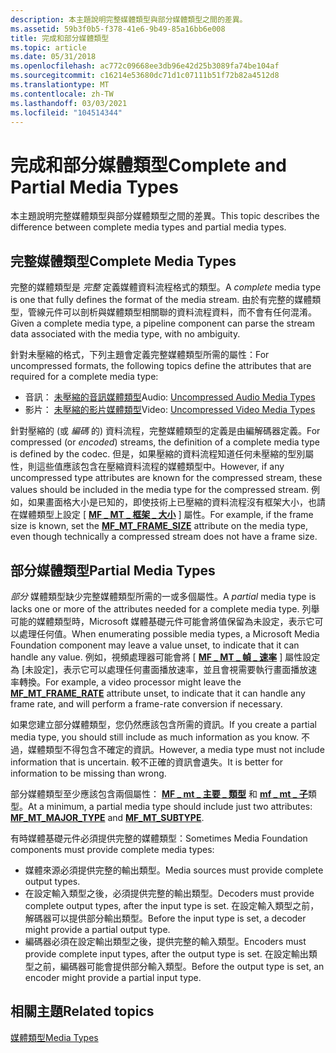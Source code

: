 ```yaml
---
description: 本主題說明完整媒體類型與部分媒體類型之間的差異。
ms.assetid: 59b3f0b5-f378-41e6-9b49-85a16bb6e008
title: 完成和部分媒體類型
ms.topic: article
ms.date: 05/31/2018
ms.openlocfilehash: ac772c09668ee3db96e42d25b3089fa74be104af
ms.sourcegitcommit: c16214e53680dc71d1c07111b51f72b82a4512d8
ms.translationtype: MT
ms.contentlocale: zh-TW
ms.lasthandoff: 03/03/2021
ms.locfileid: "104514344"
---
```

# <a name="complete-and-partial-media-types"></a><span data-ttu-id="0aaa5-103">完成和部分媒體類型</span><span class="sxs-lookup"><span data-stu-id="0aaa5-103">Complete and Partial Media Types</span></span>

<span data-ttu-id="0aaa5-104">本主題說明完整媒體類型與部分媒體類型之間的差異。</span><span class="sxs-lookup"><span data-stu-id="0aaa5-104">This topic describes the difference between complete media types and partial media types.</span></span>

## <a name="complete-media-types"></a><span data-ttu-id="0aaa5-105">完整媒體類型</span><span class="sxs-lookup"><span data-stu-id="0aaa5-105">Complete Media Types</span></span>

<span data-ttu-id="0aaa5-106">完整的媒體類型是 *完整* 定義媒體資料流程格式的類型。</span><span class="sxs-lookup"><span data-stu-id="0aaa5-106">A *complete* media type is one that fully defines the format of the media stream.</span></span> <span data-ttu-id="0aaa5-107">由於有完整的媒體類型，管線元件可以剖析與媒體類型相關聯的資料流程資料，而不會有任何混淆。</span><span class="sxs-lookup"><span data-stu-id="0aaa5-107">Given a complete media type, a pipeline component can parse the stream data associated with the media type, with no ambiguity.</span></span>

<span data-ttu-id="0aaa5-108">針對未壓縮的格式，下列主題會定義完整媒體類型所需的屬性：</span><span class="sxs-lookup"><span data-stu-id="0aaa5-108">For uncompressed formats, the following topics define the attributes that are required for a complete media type:</span></span>

-   <span data-ttu-id="0aaa5-109">音訊： [未壓縮的音訊媒體類型](uncompressed-audio-media-types.md)</span><span class="sxs-lookup"><span data-stu-id="0aaa5-109">Audio: [Uncompressed Audio Media Types](uncompressed-audio-media-types.md)</span></span>
-   <span data-ttu-id="0aaa5-110">影片： [未壓縮的影片媒體類型](uncompressed-video-media-types.md)</span><span class="sxs-lookup"><span data-stu-id="0aaa5-110">Video: [Uncompressed Video Media Types](uncompressed-video-media-types.md)</span></span>

<span data-ttu-id="0aaa5-111">針對壓縮的 (或 *編碼* 的) 資料流程，完整媒體類型的定義是由編解碼器定義。</span><span class="sxs-lookup"><span data-stu-id="0aaa5-111">For compressed (or *encoded*) streams, the definition of a complete media type is defined by the codec.</span></span> <span data-ttu-id="0aaa5-112">但是，如果壓縮的資料流程知道任何未壓縮的型別屬性，則這些值應該包含在壓縮資料流程的媒體類型中。</span><span class="sxs-lookup"><span data-stu-id="0aaa5-112">However, if any uncompressed type attributes are known for the compressed stream, these values should be included in the media type for the compressed stream.</span></span> <span data-ttu-id="0aaa5-113">例如，如果畫面格大小是已知的，即使技術上已壓縮的資料流程沒有框架大小，也請在媒體類型上設定 [ [**MF \_ MT \_ 框架 \_ 大小**](mf-mt-frame-size-attribute.md) ] 屬性。</span><span class="sxs-lookup"><span data-stu-id="0aaa5-113">For example, if the frame size is known, set the [**MF\_MT\_FRAME\_SIZE**](mf-mt-frame-size-attribute.md) attribute on the media type, even though technically a compressed stream does not have a frame size.</span></span>

## <a name="partial-media-types"></a><span data-ttu-id="0aaa5-114">部分媒體類型</span><span class="sxs-lookup"><span data-stu-id="0aaa5-114">Partial Media Types</span></span>

<span data-ttu-id="0aaa5-115">*部分* 媒體類型缺少完整媒體類型所需的一或多個屬性。</span><span class="sxs-lookup"><span data-stu-id="0aaa5-115">A *partial* media type is lacks one or more of the attributes needed for a complete media type.</span></span> <span data-ttu-id="0aaa5-116">列舉可能的媒體類型時，Microsoft 媒體基礎元件可能會將值保留為未設定，表示它可以處理任何值。</span><span class="sxs-lookup"><span data-stu-id="0aaa5-116">When enumerating possible media types, a Microsoft Media Foundation component may leave a value unset, to indicate that it can handle any value.</span></span> <span data-ttu-id="0aaa5-117">例如，視頻處理器可能會將 [ [**MF \_ MT \_ 幀 \_ 速率**](mf-mt-frame-rate-attribute.md) ] 屬性設定為 [未設定]，表示它可以處理任何畫面播放速率，並且會視需要執行畫面播放速率轉換。</span><span class="sxs-lookup"><span data-stu-id="0aaa5-117">For example, a video processor might leave the [**MF\_MT\_FRAME\_RATE**](mf-mt-frame-rate-attribute.md) attribute unset, to indicate that it can handle any frame rate, and will perform a frame-rate conversion if necessary.</span></span>

<span data-ttu-id="0aaa5-118">如果您建立部分媒體類型，您仍然應該包含所需的資訊。</span><span class="sxs-lookup"><span data-stu-id="0aaa5-118">If you create a partial media type, you should still include as much information as you know.</span></span> <span data-ttu-id="0aaa5-119">不過，媒體類型不得包含不確定的資訊。</span><span class="sxs-lookup"><span data-stu-id="0aaa5-119">However, a media type must not include information that is uncertain.</span></span> <span data-ttu-id="0aaa5-120">較不正確的資訊會遺失。</span><span class="sxs-lookup"><span data-stu-id="0aaa5-120">It is better for information to be missing than wrong.</span></span>

<span data-ttu-id="0aaa5-121">部分媒體類型至少應該包含兩個屬性： [**MF \_ mt \_ 主要 \_ 類型**](mf-mt-major-type-attribute.md) 和 [**mf \_ mt \_ 子**](mf-mt-subtype-attribute.md)類型。</span><span class="sxs-lookup"><span data-stu-id="0aaa5-121">At a minimum, a partial media type should include just two attributes: [**MF\_MT\_MAJOR\_TYPE**](mf-mt-major-type-attribute.md) and [**MF\_MT\_SUBTYPE**](mf-mt-subtype-attribute.md).</span></span>

<span data-ttu-id="0aaa5-122">有時媒體基礎元件必須提供完整的媒體類型：</span><span class="sxs-lookup"><span data-stu-id="0aaa5-122">Sometimes Media Foundation components must provide complete media types:</span></span>

-   <span data-ttu-id="0aaa5-123">媒體來源必須提供完整的輸出類型。</span><span class="sxs-lookup"><span data-stu-id="0aaa5-123">Media sources must provide complete output types.</span></span>
-   <span data-ttu-id="0aaa5-124">在設定輸入類型之後，必須提供完整的輸出類型。</span><span class="sxs-lookup"><span data-stu-id="0aaa5-124">Decoders must provide complete output types, after the input type is set.</span></span> <span data-ttu-id="0aaa5-125">在設定輸入類型之前，解碼器可以提供部分輸出類型。</span><span class="sxs-lookup"><span data-stu-id="0aaa5-125">Before the input type is set, a decoder might provide a partial output type.</span></span>
-   <span data-ttu-id="0aaa5-126">編碼器必須在設定輸出類型之後，提供完整的輸入類型。</span><span class="sxs-lookup"><span data-stu-id="0aaa5-126">Encoders must provide complete input types, after the output type is set.</span></span> <span data-ttu-id="0aaa5-127">在設定輸出類型之前，編碼器可能會提供部分輸入類型。</span><span class="sxs-lookup"><span data-stu-id="0aaa5-127">Before the output type is set, an encoder might provide a partial input type.</span></span>

## <a name="related-topics"></a><span data-ttu-id="0aaa5-128">相關主題</span><span class="sxs-lookup"><span data-stu-id="0aaa5-128">Related topics</span></span>

<dl> <dt>

[<span data-ttu-id="0aaa5-129">媒體類型</span><span class="sxs-lookup"><span data-stu-id="0aaa5-129">Media Types</span></span>](media-types.md)
</dt> </dl>

 

 



